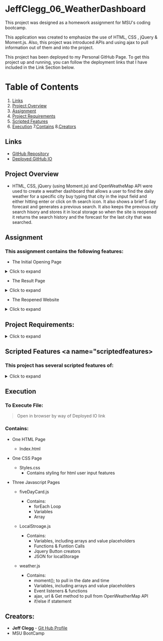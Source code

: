 # JeffClegg_06_WeatherDashboard

This project was designed as a homework assignment for MSU's coding bootcamp. 

This application was created to emphasize the use of HTML, CSS , jQuery & Moment.js. Also, this project was introduced APIs and using ajax to pull information out of them and into the project.

This project has been deployed to my Personal GitHub Page. To get this project up and running, you can follow the deployment links that I have included in the Link Section below.

# Table of Contents
1. [Links](#Links)
2. [Project Overview](#projectoverview)
3. [Assignment](#Assignment)
4. [Project Requirements](#projectrequirements)
5. [Scripted Features](#scriptedfeatures)
6. [Execution](Execution)
7.[Contains](#Contains)
8.[Creators](#Creators)


## Links

* [GitHub Repository](https://github.com/JC72/JeffClegg_06_WeatherDashboard)
* [Deployed GitHub IO](https://jc72.github.io/JeffClegg_06_WeatherDashboard/) 

## Project Overview <a name="projectoverview"></a>

* HTML, CSS, jQuery (using Moment.js) and OpenWeatheMap API were used to create a weather dashboard that allows a user to find the daily weather for a specific city buy typing that city in the input field and either hitting enter or click on th search icon.  It also shows a brief 5 day forecast and generates a previous search. It also keeps the previous city search hisory and stores it in local storage so when the site is reopened it returns the search history and the forecast for the last city that was searched.

## Assignment
### This assignment contains the following features: 
* The Initial Opening Page
<details>
<summary>Click to expand</summary>

    * Only contains the Main Header and the City Search Input Page

*Opening Page*![Opening Page](https://github.com/JC72/JeffClegg_06_WeatherDashboard/blob/main/Assets/images/ScreenShots/OpenPage.png)

    * Allows the user to start their initial weather search

*Start Search Page*![Start Search](https://github.com/JC72/JeffClegg_06_WeatherDashboard/blob/main/Assets/images/ScreenShots/StartSearch.png)

</details>

* The Result Page
<details>
<summary>Click to expand</summary>

    * Show the current weather with all the information required
    * Shows the 5-Day forecast information below the current weather with all the required information
    * Shows the area with the previous search history

*Initial Results*![Initial Results](https://github.com/JC72/JeffClegg_06_WeatherDashboard/blob/main/Assets/images/ScreenShots/InitialResults.png)

*Second City Search*![Second Search](https://github.com/JC72/JeffClegg_06_WeatherDashboard/blob/main/Assets/images/ScreenShots/SecondSearch.png)

</details>

* The Reopened Website
<details>
<summary>Click to expand</summary>

    * Shows the user all of the cities that were searched
    * Also the weather data for the last city the user searched using the site

*Web Page Reopened*![Reopen Page](https://github.com/JC72/JeffClegg_06_WeatherDashboard/blob/main/Assets/images/ScreenShots/ReOpenPage.png)

*Search History showing Local Storage*![Search History](https://github.com/JC72/JeffClegg_06_WeatherDashboard/blob/main/Assets/images/ScreenShots/SearchHistory.png)

</details>

## Project Requirements: <a name="projectrequirements"></a>
<details>
<summary>Click to expand</summary>

* The user when opening the dashboard will see a input field to search for a city.
* The user will enter a specific city and click either enter or search button. 
* The user will then see the current conditions for that city showing the following:
    * city name, the current date & a icon of the current weather conditions
    * the current temperature, the humidity, the wind speed and the UV Index
* The user will see that the UV Index will be color coded based on its condition as follows:
    * Green - Low
    * Aqua - Moderate
    * Yellow - High
    * Red - Very High
    * Black - Extreme
* The user will also see the future forecast for the next five days displaying the following information:
    * the date
    * icon of the weather condition
    * temperature
    * humidity
* After the user searches for that city is will be stored in previous search field and will allow the user the ability to search for that city again by pressing on that city in the previous search field.
* Finally when the user visits the dashboard again. The user will see all the previously searched cities and the forecast for the last city searched.

</details>

## Scripted Features <a name="scriptedfeatures></a>
### This project has several scripted features of:
<details>
<summary>Click to expand</summary>

* Event listener (onclick) to allow the user to send the city name and retrieve the weather conditions.
* An array & forEach loop with a function that generates all the weather card bodies for the five day forecast into the HTML.
* A funtion using moment & ajax which pulls the current date and weather data. a formula to calculate the temperature from Kelvin to Fahrenheit. It also sets the date format then places all the information in the current weather container.
* A function containing a for loop and ajax that checks the UV Index number and creates a disabled colored button specific to its condition criteria and places it in the current weather container along with the condition it represents.
* Function that uses the current date, with for loop and ajax which pulls forecast data for the next five days and places each day data into its respective specific individual forecastCard.
* a document.ready funtion that pulls data from local storage and shows the last searched city's weather conditions and creates the previous search list when site is opened. 
* Two event listener functions for the search button and the previous city search buttons in the previous search list.
* A function that sets the city name that is currently search and adds it to local storage.
* A function that generates previous searched cities by pulling the data from local storage and then individual going through the array with a for loop and creating list buttons for the previous search area.

</details>

## Execution
### To Execute File:
> Open in browser by way of Deployed IO link

### Contains: 
* One HTML Page
    * Index.html 

* One CSS Page
    * Styles.css
        * Contains styling for html user input features
        
* Three Javascript Pages
    * fiveDayCard.js
        * Contains:
            * forEach Loop
            * Variables
            * Array

    * LocalStroage.js
        * Contains:
            * Variables, including arrays and value placeholders
            * Functions & Funtion Calls
            * Jquery Button creators
            * JSON for localStorage

    * weather.js
        * Contains:
            * moment(); to pull in the date and time 
            * Variables, including arrays and value placeholders
            * Event listeners & functions
            * ajax, url & Get method to pull from OpenWeatherMap API
            * if/else if statement


## Creators:

* **Jeff Clegg** - [Git Hub Profile](https://github.com/JC72)
* MSU BootCamp